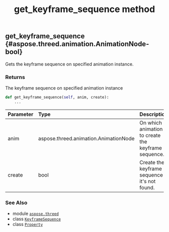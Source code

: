 ﻿---
title: get_keyframe_sequence method
second_title: Aspose.3D for Python via .NET API References
description: 
type: docs
weight: 40
url: /python-net/aspose.threed/property/get_keyframe_sequence/
is_root: false
---

## get_keyframe_sequence {#aspose.threed.animation.AnimationNode-bool}

Gets the keyframe sequence on specified animation instance.


### Returns 


The keyframe sequence on specified animation instance


```python
def get_keyframe_sequence(self, anim, create):
    ...
```


| Parameter | Type | Description |
| :- | :- | :- |
| anim | aspose.threed.animation.AnimationNode | On which animation to create the keyframe sequence. |
| create | bool | Create the keyframe sequence if it's not found. |



### See Also
* module [`aspose.threed`](../../)
* class [`KeyframeSequence`](/3d/python-net/aspose.threed.animation/keyframesequence)
* class [`Property`](/3d/python-net/aspose.threed/property)
